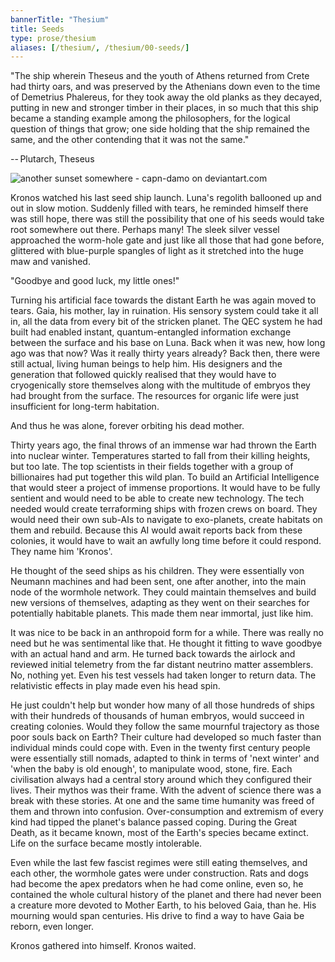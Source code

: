 ```yaml
---
bannerTitle: "Thesium" 
title: Seeds
type: prose/thesium
aliases: [/thesium/, /thesium/00-seeds/]
---
```


<div class="quote">
"The ship wherein Theseus and the youth of Athens returned
from Crete had thirty oars, and was preserved by the Athenians down even to the
time of Demetrius Phalereus, for they took away the old planks as they decayed,
putting in new and stronger timber in their places, in so much that this ship
became a standing example among the philosophers, for the logical question of
things that grow; one side holding that the ship remained the same, and the
other contending that it was not the same."  

-- Plutarch, Theseus
</div>

![another sunset somewhere - capn-damo on deviantart.com](/images/thesium/another-sunset-somewhere.png)


Kronos watched his last seed ship launch. Luna's regolith ballooned up and out
in slow motion. Suddenly filled with tears, he reminded himself there was still
hope, there was still the possibility that one of his seeds would take root
somewhere out there. Perhaps many! The sleek silver vessel approached the
worm-hole gate and just like all those that had gone before, glittered with
blue-purple spangles of light as it stretched into the huge maw and vanished. 

"Goodbye and good luck, my little ones!"

Turning his artificial face towards the distant Earth he was again moved to
tears. Gaia, his mother, lay in ruination. His sensory system could take it all
in, all the data from every bit of the stricken planet. The QEC system he had
built had enabled instant, quantum-entangled information exchange between the
surface and his base on Luna. Back when it was new, how long ago was that now?
Was it really thirty years already? Back then, there were still actual, living
human beings to help him. His designers and the generation that followed
quickly realised that they would have to cryogenically store themselves along
with the multitude of embryos they had brought from the surface. The resources
for organic life were just insufficient for long-term habitation.

And thus he was alone, forever orbiting his dead mother.

Thirty years ago, the final throws of an immense war had thrown the Earth into
nuclear winter. Temperatures started to fall from their killing heights, but
too late. The top scientists in their fields together with a group of
billionaires had put together this wild plan. To build an Artificial
Intelligence that would steer a project of immense proportions. It would have
to be fully sentient and would need to be able to create new technology. The
tech needed would create terraforming ships with frozen crews on board. They
would need their own sub-AIs to navigate to exo-planets, create habitats on
them and rebuild. Because this AI would await reports back from these colonies,
it would have to wait an awfully long time before it could respond. They name
him 'Kronos'.

He thought of the seed ships as his children. They were essentially von Neumann
machines and had been sent, one after another, into the main node of the
wormhole network. They could maintain themselves and build new versions of
themselves, adapting as they went on their searches for potentially habitable
planets. This made them near immortal, just like him.

It was nice to be back in an anthropoid form for a while. There was really no
need but he was sentimental like that. He thought it fitting to wave goodbye
with an actual hand and arm. He turned back towards the airlock and reviewed
initial telemetry from the far distant neutrino matter assemblers. No, nothing
yet. Even his test vessels had taken longer to return data. The relativistic
effects in play made even his head spin.

He just couldn't help but wonder how many of all those hundreds of ships with
their hundreds of thousands of human embryos, would succeed in creating
colonies. Would they follow the same mournful trajectory as those poor souls
back on Earth? Their culture had developed so much faster than individual minds
could cope with. Even in the twenty first century people were essentially still
nomads, adapted to think in terms of 'next winter' and 'when the baby is old
enough', to manipulate wood, stone, fire. Each civilisation always had a
central story around which they configured their lives. Their mythos was their
frame. With the advent of science there was a break with these stories. At one
and the same time humanity was freed of them and thrown into confusion.
Over-consumption and extremism of every kind had tipped the planet's balance
passed coping. During the Great Death, as it became known, most of the Earth's
species became extinct. Life on the surface became mostly intolerable.

Even while the last few fascist regimes were still eating themselves, and each
other, the wormhole gates were under construction. Rats and dogs had become the
apex predators when he had come online, even so, he contained the whole
cultural history of the planet and there had never been a creature more devoted
to Mother Earth, to his beloved Gaia, than he. His mourning would span
centuries. His drive to find a way to have Gaia be reborn, even longer.

Kronos gathered into himself. Kronos waited.
